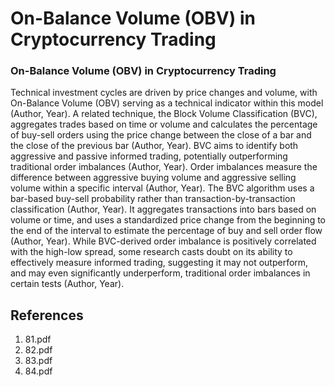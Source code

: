 # On-Balance Volume (OBV) in Cryptocurrency Trading

### On-Balance Volume (OBV) in Cryptocurrency Trading

Technical investment cycles are driven by price changes and volume, with On-Balance Volume (OBV) serving as a technical indicator within this model (Author, Year). A related technique, the Block Volume Classification (BVC), aggregates trades based on time or volume and calculates the percentage of buy-sell orders using the price change between the close of a bar and the close of the previous bar (Author, Year). BVC aims to identify both aggressive and passive informed trading, potentially outperforming traditional order imbalances (Author, Year). Order imbalances measure the difference between aggressive buying volume and aggressive selling volume within a specific interval (Author, Year). The BVC algorithm uses a bar-based buy-sell probability rather than transaction-by-transaction classification (Author, Year). It aggregates transactions into bars based on volume or time, and uses a standardized price change from the beginning to the end of the interval to estimate the percentage of buy and sell order flow (Author, Year). While BVC-derived order imbalance is positively correlated with the high-low spread, some research casts doubt on its ability to effectively measure informed trading, suggesting it may not outperform, and may even significantly underperform, traditional order imbalances in certain tests (Author, Year).


## References

1. 81.pdf
2. 82.pdf
3. 83.pdf
4. 84.pdf
